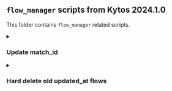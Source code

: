 ## `flow_manager` scripts from Kytos 2024.1.0

This folder contains `flow_manager` related scripts.

<details><summary><h3>Update match_id</h3></summary>

### Pre-requisites

- There's no additional Python libraries dependencies required, other than installing the existing `flow_manager` dependencies.
- Make sure you don't have `kytosd` running with otherwise new request can make `flow_manager` write to MongoDB, and the application could overwrite the data you're trying to insert with this script.
- Make sure MongoDB replica set is up and running.

```
export MONGO_USERNAME=
export MONGO_PASSWORD=
export MONGO_DBNAME=napps
export MONGO_HOST_SEEDS="mongo1:27017,mongo2:27018,mongo3:27019"
```

### Backup and restore procedure

- In addition, it's recommended that you backup the `flows` collection of the `napps` database before running this script (make sure to set `-o <dir>` to a persistent directory):

```
mongodump -d napps -c flows -o /tmp/napps_flows
```

If you ever need to restore the backup:

```
mongorestore -d napps -c flows /tmp/napps_flows/napps/flows.bson
```

### How to use

On version `2024.1`, flows `match_id` and `_id` document values have changed just so the `cookie` isn't a factor of the computed `match_id` hashed value anymore. This script will insert new updated flows and delete the old ones if the expected `match_id` is different. Before using this script, you're recommended to hard delete old soft deleted flows check out `scripts/db/2024.1.0/000_hard_delete_old.py` in the next section below.

- You can use the `count` command to check how many flows have their `match_id` outdated, this will include all flows, including flows marked as deleted:

```
❯ CMD=count python3 scripts/db/2024.1.0/000_update_match_id.py

{'to_delete': 3209}
```

- Finally, you update (insert + deletion) with the `update` command:

```
❯ CMD=update python3 scripts/db/2024.1.0/000_update_match_id.py

{'inserted': 809, 'deleted': 809, 'pre_updated': 0}
```

- If you try to update again, since the flows `match_id` have been updated, it shouldn't update anymore:

```
❯ CMD=update python3 scripts/db/2024.1.0/000_update_match_id.py

{'inserted': 0, 'deleted': 0, 'pre_updated': 0}
```

</details>

<details><summary><h3>Hard delete old updated_at flows</h3></summary>

### Pre-requisites

- There's no additional Python libraries dependencies required, other than installing the existing `flow_manager` dependencies.
- Make sure you don't have `kytosd` running with otherwise new request can make `flow_manager` write to MongoDB, and the application could overwrite the data you're trying to insert with this script.
- Make sure MongoDB replica set is up and running.

```
export MONGO_USERNAME=
export MONGO_PASSWORD=
export MONGO_DBNAME=napps
export MONGO_HOST_SEEDS="mongo1:27017,mongo2:27018,mongo3:27019"
```

### Backup and restore procedure

- In addition, it's recommended that you backup the `flows` collection of the `napps` database before running this script (make sure to set `-o <dir>` to a persistent directory):

```
mongodump -d napps -c flows -o /tmp/napps_flows
```

If you ever need to restore the backup:

```
mongorestore -d napps -c flows /tmp/napps_flows/napps/flows.bson
```

### How to use

This script `scripts/db/2024.1.0/000_hard_delete_old.py` is a general purpose script to hard delete flows that have been soft deleted before string UTC datetime that you'll specify. You're are encouraged to use this script from time to time until `flow_manager` provides an automatic functionality for this procedure.


- You can count flows that will be deleted with the `count` command. You need to set `UTC_DATETIME` which will be the `updated_at` datetime that will include flows which `updated_at` is less than or equal this datetime, the example bellow hard deletes flows that have been deleted prior to `"2024-07-17 13:53:24"` UTC:

```
❯ CMD=count UTC_DATETIME="2024-07-17 13:53:24" python3 scripts/db/2024.1.0/000_hard_delete_old.py
{'counted': 8}
```

- (Optional step) if you wish to list the filtered flows you can use  the `list` command:
 
```
❯ CMD=list UTC_DATETIME="2024-07-17 13:53:24" python scripts/db/2024.1.0/000_hard_delete_old.py
{'_id': '528dc723714952cebb1e4e08b84521c4', 'flow': {'table_id': 0, 'owner': 'mef_eline', 'table_group': 'evpl', 'priority': 20000, 'cookie': Decimal128('12297755378995773006'), 'idle_ti meout': 0, 'hard_timeout': 0, 'match': {'in_port': 1, 'dl_vlan': 1003}, 'actions': [{'action_type': 'push_vlan', 'tag_type': 's'}, {'action_type': 'set_vlan', 'vlan_id': 401}, {'action_t ype': 'output', 'port': 4}]}, 'flow_id': '67d799f8c82cfea34a567f523f0c30ee', 'id': '528dc723714952cebb1e4e08b84521c4', 'inserted_at': datetime.datetime(2024, 7, 17, 13, 52, 27, 514000), 'state': 'deleted', 'switch': '00:00:00:00:00:00:00:01', 'updated_at': datetime.datetime(2024, 7, 17, 13, 52, 44, 743000)}
{'_id': '4c4a557b3c2a06fedbb86ca1662d9ff5', 'flow': {'table_id': 0, 'owner': 'mef_eline', 'table_group': 'evpl', 'priority': 20000, 'cookie': Decimal128('12297755378995773006'), 'idle_ti meout': 0, 'hard_timeout': 0, 'match': {'in_port': 4, 'dl_vlan': 401}, 'actions': [{'action_type': 'pop_vlan'}, {'action_type': 'output', 'port': 1}]}, 'flow_id': '6685b00a0d77da02fe51d9 8b61048bbb', 'id': '4c4a557b3c2a06fedbb86ca1662d9ff5', 'inserted_at': datetime.datetime(2024, 7, 17, 13, 52, 27, 514000), 'state': 'deleted', 'switch': '00:00:00:00:00:00:00:01', 'updated_at': datetime.datetime(2024, 7, 17, 13, 52, 44, 743000)}
{'_id': '4863b0d09c70703e821a7c324db71687', 'flow': {'table_id': 0, 'owner': 'mef_eline', 'table_group': 'evpl', 'priority': 20000, 'cookie': Decimal128('12297755378995773006'), 'idle_ti meout': 0, 'hard_timeout': 0, 'match': {'in_port': 1, 'dl_vlan': 1003}, 'actions': [{'action_type': 'push_vlan', 'tag_type': 's'}, {'action_type': 'set_vlan', 'vlan_id': 401}, {'action_t ype': 'output', 'port': 3}]}, 'flow_id': '4c1dd3293e6ddc39de812be70caca2ba', 'id': '4863b0d09c70703e821a7c324db71687', 'inserted_at': datetime.datetime(2024, 7, 17, 13, 52, 27, 527000), 'state': 'deleted', 'switch': '00:00:00:00:00:00:00:03', 'updated_at': datetime.datetime(2024, 7, 17, 13, 52, 44, 729000)}
{'_id': 'e9758b6008dbabbebfbc0f7db2399a17', 'flow': {'table_id': 0, 'owner': 'mef_eline', 'table_group': 'evpl', 'priority': 20000, 'cookie': Decimal128('12297755378995773006'), 'idle_ti meout': 0, 'hard_timeout': 0, 'match': {'in_port': 3, 'dl_vlan': 401}, 'actions': [{'action_type': 'pop_vlan'}, {'action_type': 'output', 'port': 1}]}, 'flow_id': 'fbb2f8d5ab5350ef4ca663 9595fbaa78', 'id': 'e9758b6008dbabbebfbc0f7db2399a17', 'inserted_at': datetime.datetime(2024, 7, 17, 13, 52, 27, 527000), 'state': 'deleted', 'switch': '00:00:00:00:00:00:00:03', 'updated_at': datetime.datetime(2024, 7, 17, 13, 52, 44, 729000)} 
{'_id': 'a91755a792a375dcbd1bc41eb8ad0bb3', 'flow': {'table_id': 0, 'owner': 'mef_eline', 'table_group': 'evpl', 'priority': 20000, 'cookie': Decimal128('12297755378995773006'), 'idle_ti meout': 0, 'hard_timeout': 0, 'match': {'in_port': 2, 'dl_vlan': 401}, 'actions': [{'action_type': 'set_vlan', 'vlan_id': 401}, {'action_type': 'output', 'port': 3}]}, 'flow_id': '9ec845 c20b60b3fc93b515ff8ec8d650', 'id': 'a91755a792a375dcbd1bc41eb8ad0bb3', 'inserted_at': datetime.datetime(2024, 7, 17, 13, 52, 27, 553000), 'state': 'deleted', 'switch': '00:00:00:00:00:00 :00:02', 'updated_at': datetime.datetime(2024, 7, 17, 13, 52, 44, 756000)}
{'_id': 'e67e65564f5ed8b2f1de8e96500265de', 'flow': {'table_id': 0, 'owner': 'mef_eline', 'table_group': 'evpl', 'priority': 20000, 'cookie': Decimal128('12297755378995773006'), 'idle_ti meout': 0, 'hard_timeout': 0, 'match': {'in_port': 3, 'dl_vlan': 401}, 'actions': [{'action_type': 'set_vlan', 'vlan_id': 401}, {'action_type': 'output', 'port': 2}]}, 'flow_id': 'badd30 1c6d3edef6a5282bc264c0360b', 'id': 'e67e65564f5ed8b2f1de8e96500265de', 'inserted_at': datetime.datetime(2024, 7, 17, 13, 52, 27, 553000), 'state': 'deleted', 'switch': '00:00:00:00:00:00 :00:02', 'updated_at': datetime.datetime(2024, 7, 17, 13, 52, 44, 756000)}
{'_id': '251273d71eaa438db046d21c1cc4e09f', 'flow': {'table_id': 0, 'owner': 'mef_eline', 'table_group': 'evpl', 'priority': 20000, 'cookie': Decimal128('12297755378995773006'), 'idle_ti meout': 0, 'hard_timeout': 0, 'match': {'in_port': 3, 'dl_vlan': 401}, 'actions': [{'action_type': 'pop_vlan'}, {'action_type': 'output', 'port': 1}]}, 'flow_id': 'ff28f308d5e789687be1b5 7a8ad095ea', 'id': '251273d71eaa438db046d21c1cc4e09f', 'inserted_at': datetime.datetime(2024, 7, 17, 13, 52, 27, 565000), 'state': 'deleted', 'switch': '00:00:00:00:00:00:00:01', 'updated_at': datetime.datetime(2024, 7, 17, 13, 52, 44, 743000)}
{'_id': '6b83900a439e802478e83bd57f2f832c', 'flow': {'table_id': 0, 'owner': 'mef_eline', 'table_group': 'evpl', 'priority': 20000, 'cookie': Decimal128('12297755378995773006'), 'idle_ti meout': 0, 'hard_timeout': 0, 'match': {'in_port': 2, 'dl_vlan': 401}, 'actions': [{'action_type': 'pop_vlan'}, {'action_type': 'output', 'port': 1}]}, 'flow_id': '898f23a7bd9ff1e1ed10c5 ce385960c5', 'id': '6b83900a439e802478e83bd57f2f832c', 'inserted_at': datetime.datetime(2024, 7, 17, 13, 52, 27, 575000), 'state': 'deleted', 'switch': '00:00:00:00:00:00:00:03', 'updated_at': datetime.datetime(2024, 7, 17, 13, 52, 44, 729000)}
None
```

- Finally, to hard delete you can use the `delete` command, this command uses the same filer that the `count|write_file` command use:

```
❯ CMD=delete UTC_DATETIME="2024-07-17 13:53:24" python3 scripts/db/2024.1.0/000_hard_delete_old.py
{'deleted': 8}
```

- If you try to run again but there isn't flows to be deleted, it won't delete as you'd expect:

```
❯ CMD=delete UTC_DATETIME="2024-07-17 13:53:24" python3 scripts/db/2024.1.0/000_hard_delete_old.py
{'deleted': 0}
```

</details>
